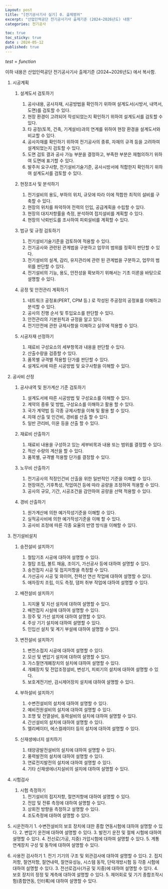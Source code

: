```yaml
---
Layout: post
title: "[전기공사기사 실기] 0. 출제범위"
excerpt: "산업인력공단 전기공사기사 출제기준 (2024~2026년도) 내용"
categories: 전기공사

toc: true
toc_sticky: true
date : 2024-05-12
published: true
---
```


$test = function$

이하 내용은 산업인력공단 전기공사기사 출제기준 (2024~2026년도) 에서 복사함.  


1. 시공계획
	1. 설계도서 검토하기
		1. 공사내용, 공사자재, 시공방법을 확인하기 위하여 설계도서(시방서, 내역서, 도면)를 검토할 수 있다. 
		2. 현장 환경이 고려되어 작성되었는지 확인하기 위하여 설계도서를 검토할 수 있다. 
		3. 타 공정(토목, 건축, 기계설비)과의 연계를 위하여 현장 환경을 설계도서와 비교할 수 있다. 
		4. 공사자재를 확인하기 위하여 전기공사의 종류, 자재의 규격 등을 고려하여 설계되었는지 검토할 수 있다. 
		5. 도면 검토 결과 공사 가능 부분을 결정하고, 부족한 부분은 재협의하기 위하여 도면에 표기할 수 있다. 
		6. 발주처 요구사항, 전기설비기술기준, 공사시방서에 적합한지 확인하기 위하여 설계도서를 검토할 수 있다. 


	2. 현장조사 및 분석하기
		1. 전기설비의 용도, 부하의 위치, 규모에 따라 이에 적합한 최적의 설비를 구축할 수 있다.
		2. 현장의 위치를 파악하여 전력의 인입, 공급계획을 수립할 수 있다.
		3. 현장의 대지저항률을 측정, 분석하여 접지설비를 계획할 수 있다. 
		4. 현장의 낙뢰빈도를 조사하여 피뢰설비를 계획할 수 있다.


	3. 법규 및 규정 검토하기
		1. 전기설비기술기준을 검토하여 적용할 수 있다.
		2. 전기공사와 관련된 관계법을 구분하고 업무의 범위를 정확히 판단할 수 있다.
		3. 전기설비의 설계, 감리, 유지관리에 관련 된 관계법을 구분하고, 업무의 범위를 판단할 수 있다.
		4. 전기설비의 기능, 용도, 안전성을 확보하기 위해서는 기초 이론을 바탕으로 설명할 수 있다.


	4. 공정 및 안전관리 계획하기
		1. 네트워크 공정표(PERT, CPM 등.) 로 작성된 주공정의 공정표를 이해하고 분석할 수 있다.
		2. 공사의 진행 순서 및 투입요소를 판단할 수 있다.
		3. 안전관리의 기본원칙과 규정을 알고 있다.
		4. 전기안전에 관한 규제사항을 이해하고 실무에 적용할 수 있다.


	5. 시공자재 선정하기
		1. 재료비 구성요소의 세부항목과 내용을 판단할 수 있다.
		2. 산출수량을 검증할 수 있다.
		3. 품목별 규격별 적용할 단가를 판단할 수 있다.
		4. 설계도서에 따른 시공방법 및 요구사항을 이해할 수 있다.

2. 공사비 산정
	1. 공사내역 및 원가계산 기준 검토하기
		1. 설계도서에 따른 시공방법 및 구성요소를 이해할 수 있다.
		2. 계약의 종류 및 방법, 구성요소를 이해하고 활용 할 수 있다.
		3. 국가 계약법 등 각종 규제사항을 이해 및 활용 할 수 있다.
		4. 자재 산출 및 인건비, 경비를 산출 할 수 있다.
		5. 일반 관리비, 이윤 등을 산출 할 수 있다.


	2. 재료비 산출하기
		1. 재료비 내용을 구성하고 있는 세부비목과 내용 또는 범위를 결정할 수 있다.
		2. 적산 수량의 계산을 할 수 있다.
		3. 품목별, 규격별 적용할 단가를 결정할 수 있다.


	3. 노무비 산출하기
		1. 전기공사의 적정인건비 산출을 위한 일반적인 기준을 이해할 수 있다.
		2. 현장여건, 기후특성, 작업여건 등에 따라 공량을 조정하여 적용할 수 있다.
		3. 공사의 규모, 기간, 시공조건을 감안하여 공량을 선택 적용할 수 있다.


	4. 경비 산출하기
		1. 원가계산에 의한 예가작성기준을 이해할 수 있다.
		2. 실적공사비에 의한 예가작성기준을 이해 할 수 있다.
		3. 공사비 조정에 따른 각종 요율의 반영 방식을 이해할 수 있다.

3. 전기설비설치
	1. 송전설비 설치하기

		1. 철탑기초 시공에 대하여 설명할 수 있다.
		2. 철탑 조립, 볼트 채움, 조이기, 가선공사 등에 대하여 설명할 수 있다.
		3. 송전접지 시공 및 접지저항을 측정할 수 있다.
		4. 가선공사 시공 및 와이어, 전력선 연선 작업에 대하여 설명할 수 있다.
		5. 애자장치 조립, 이도 측정, 댐퍼 취부 작업에 대하여 설명할 수 있다.


	2. 배전설비 설치하기

		1. 지지물 및 지선 설치에 대하여 설명할 수 있다.
		2. 배전접지 시설에 대하여 설명할 수 있다.
		3. 장주 및 가선 설치에 대하여 설명할 수 있다.
		4. 주상 기기 설치에 대하여 설명할 수 있다.
		5. 인입선 설치 및 계기 부설에 대하여 설명할 수 있다.


	3. 변전설비 설치하기
		1. 변전소접지 시공에 대하여 설명할 수 있다.
		2. 모선 및 변압기 설치에 대하여 설명할 수 있다.
		3. 가스절연개폐장치의 설치에 대하여 설명할 수 있다.
		4. 개폐장치 및 전압조정설비, 변성기, 피뢰기의 설치에 대하여 설명할 수 있다.
		5. 보호계전기반, 감시제어장치 설치에 대하여 설명할 수 있다.


	4. 부하설비 설치하기
		1. 수변전설비의 설치에 대하여 설명할 수 있다.
		2. 예비전원설비의 설치에 대하여 설명할 수 있다.
		3. 조명 및 전열설비, 동력설비의 설치에 대하여 설명할 수 있다.
		4. 간선설비의 설치에 대하여 설명할 수 있다.
		5. 엘리베이터, 에스컬레이터 등의 설치에 대하여 설명할 수 있다.


	5. 신재생에너지 설치하기
		1. 태양광발전설비의 설치에 대하여 설명할 수 있다.
		2. 풍력발전의 설치에 대하여 설명할 수 있다.
		3. 연료전지발전의 설치에 대하여 설명할 수 있다.
		4. 기타 신재생에너지설비의 설치에 대하여 설명할 수 있다.

4. 시험검사

	1. 시험 측정하기
		1. 전기설비의 접지저항, 절연저항에 대하여 설명할 수 있다.
		2. 전압 및 전류 측정에 대하여 설명할 수 있다.
		3. 상회전 방향을 측정하고 설명할 수 있다.
		4. 조도측정에 대하여 설명할 수 있다.


  2. 시운전하기
    1. 수변전설비의 보호 장치에 대한 종합 연동시험에 대하여 설명할 수 있다.
    2. 변압기 운전에 대하여 설명할 수 있다.
    3. 발전기 운전 및 절체 시험에 대하여 설명할 수 있다.
    4. 전선로(가공, 지중) 가압시험에 대하여 설명할 수 있다.
    5. 계통연계장치 구성 및 동작에 대하여 설명할 수 있다.


  3. 사용전 검사하기
    1. 전기 기기의 구조 및 외관검사에 대하여 설명할 수 있다.
    2. 접지저항, 절연저항, 절연내력, 절연유성능, 시스템 동작, 단락개방시험 등 각종 시험에 대하여 설명할 수 있다.
    3. 전선로검사(가공 및 지중)에 대하여 설명할 수 있다.
    4. 보호 장치의 정정 및 계측에 대하여 설명할 수 있다.
    5. 제어회로 및 기기 종합조작시험(종합연동, 인터록)에 대하여 설명할 수 있다.

